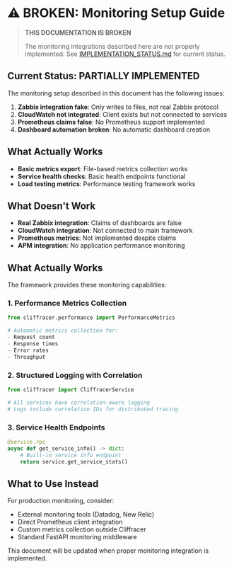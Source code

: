 # ⚠️ BROKEN: Monitoring Setup Guide

> **THIS DOCUMENTATION IS BROKEN**
> 
> The monitoring integrations described here are not properly implemented. 
> See [IMPLEMENTATION_STATUS.md](../IMPLEMENTATION_STATUS.md) for current status.

## Current Status: PARTIALLY IMPLEMENTED

The monitoring setup described in this document has the following issues:

1. **Zabbix integration fake**: Only writes to files, not real Zabbix protocol
2. **CloudWatch not integrated**: Client exists but not connected to services
3. **Prometheus claims false**: No Prometheus support implemented
4. **Dashboard automation broken**: No automatic dashboard creation

## What Actually Works

- **Basic metrics export**: File-based metrics collection works
- **Service health checks**: Basic health endpoints functional
- **Load testing metrics**: Performance testing framework works

## What Doesn't Work

- **Real Zabbix integration**: Claims of dashboards are false
- **CloudWatch integration**: Not connected to main framework
- **Prometheus metrics**: Not implemented despite claims
- **APM integration**: No application performance monitoring

## What Actually Works

The framework provides these monitoring capabilities:

### 1. Performance Metrics Collection
```python
from cliffracer.performance import PerformanceMetrics

# Automatic metrics collection for:
- Request count
- Response times
- Error rates
- Throughput
```

### 2. Structured Logging with Correlation
```python
from cliffracer import CliffracerService

# All services have correlation-aware logging
# Logs include correlation IDs for distributed tracing
```

### 3. Service Health Endpoints
```python
@service.rpc
async def get_service_info() -> dict:
    # Built-in service info endpoint
    return service.get_service_stats()
```

## What to Use Instead

For production monitoring, consider:
- External monitoring tools (Datadog, New Relic)
- Direct Prometheus client integration
- Custom metrics collection outside Cliffracer
- Standard FastAPI monitoring middleware

This document will be updated when proper monitoring integration is implemented.